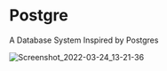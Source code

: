 # Postgre
A Database System Inspired by Postgres

![Screenshot_2022-03-24_13-21-36](https://user-images.githubusercontent.com/458654/159925202-7b4210c2-23b5-40c7-904d-eeb723709273.png)
